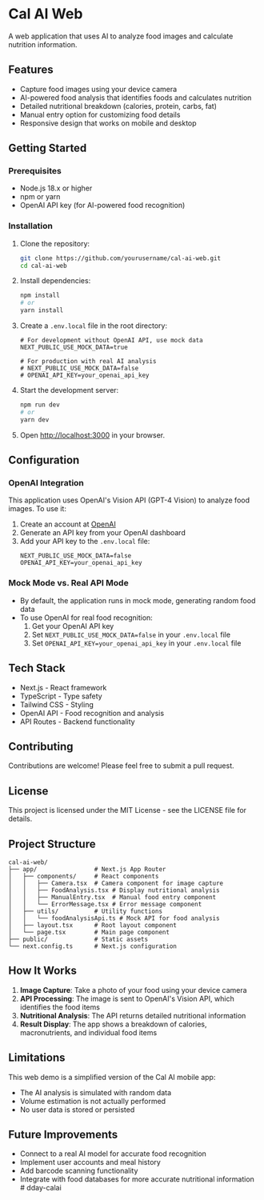 # Cal AI Web

A web application that uses AI to analyze food images and calculate nutrition information.

## Features

- Capture food images using your device camera
- AI-powered food analysis that identifies foods and calculates nutrition
- Detailed nutritional breakdown (calories, protein, carbs, fat)
- Manual entry option for customizing food details
- Responsive design that works on mobile and desktop

## Getting Started

### Prerequisites

- Node.js 18.x or higher
- npm or yarn
- OpenAI API key (for AI-powered food recognition)

### Installation

1. Clone the repository:
   ```bash
   git clone https://github.com/yourusername/cal-ai-web.git
   cd cal-ai-web
   ```

2. Install dependencies:
   ```bash
   npm install
   # or
   yarn install
   ```

3. Create a `.env.local` file in the root directory:
   ```
   # For development without OpenAI API, use mock data
   NEXT_PUBLIC_USE_MOCK_DATA=true
   
   # For production with real AI analysis
   # NEXT_PUBLIC_USE_MOCK_DATA=false
   # OPENAI_API_KEY=your_openai_api_key
   ```

4. Start the development server:
   ```bash
   npm run dev
   # or
   yarn dev
   ```

5. Open [http://localhost:3000](http://localhost:3000) in your browser.

## Configuration

### OpenAI Integration

This application uses OpenAI's Vision API (GPT-4 Vision) to analyze food images. To use it:

1. Create an account at [OpenAI](https://platform.openai.com/)
2. Generate an API key from your OpenAI dashboard
3. Add your API key to the `.env.local` file:
   ```
   NEXT_PUBLIC_USE_MOCK_DATA=false
   OPENAI_API_KEY=your_openai_api_key
   ```

### Mock Mode vs. Real API Mode

- By default, the application runs in mock mode, generating random food data
- To use OpenAI for real food recognition:
  1. Get your OpenAI API key
  2. Set `NEXT_PUBLIC_USE_MOCK_DATA=false` in your `.env.local` file
  3. Set `OPENAI_API_KEY=your_openai_api_key` in your `.env.local` file

## Tech Stack

- Next.js - React framework
- TypeScript - Type safety
- Tailwind CSS - Styling
- OpenAI API - Food recognition and analysis
- API Routes - Backend functionality

## Contributing

Contributions are welcome! Please feel free to submit a pull request.

## License

This project is licensed under the MIT License - see the LICENSE file for details.

## Project Structure

```
cal-ai-web/
├── app/                # Next.js App Router
│   ├── components/     # React components
│   │   ├── Camera.tsx  # Camera component for image capture
│   │   ├── FoodAnalysis.tsx # Display nutritional analysis
│   │   ├── ManualEntry.tsx  # Manual food entry component
│   │   └── ErrorMessage.tsx # Error message component
│   ├── utils/          # Utility functions
│   │   └── foodAnalysisApi.ts # Mock API for food analysis
│   ├── layout.tsx      # Root layout component
│   └── page.tsx        # Main page component
├── public/             # Static assets
└── next.config.ts      # Next.js configuration
```

## How It Works

1. **Image Capture**: Take a photo of your food using your device camera
2. **API Processing**: The image is sent to OpenAI's Vision API, which identifies the food items
3. **Nutritional Analysis**: The API returns detailed nutritional information
4. **Result Display**: The app shows a breakdown of calories, macronutrients, and individual food items

## Limitations

This web demo is a simplified version of the Cal AI mobile app:

- The AI analysis is simulated with random data
- Volume estimation is not actually performed
- No user data is stored or persisted

## Future Improvements

- Connect to a real AI model for accurate food recognition
- Implement user accounts and meal history
- Add barcode scanning functionality
- Integrate with food databases for more accurate nutritional information
#   d d a y - c a l a i  
 